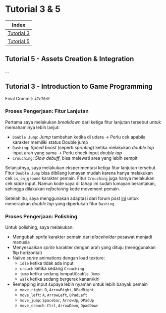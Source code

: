 # Tutorial 3 & 5

| Index |
| --- |
| [Tutorial 3](#tutorial-3---introduction-to-game-programming) |
| [Tutorial 5](#tutorial-5---assets-creation--integration) |

## Tutorial 5 - Assets Creation & Integration

...

## Tutorial 3 - Introduction to Game Programming

Final Commit: `47c76df`

### Proses Pengerjaan: Fitur Lanjutan

Pertama saya melakukan *breakdown* dari ketiga fitur lanjutan tersebut untuk memahaminya lebih lanjut:

- `Double Jump`: *Jump* tambahan ketika di udara -> Perlu cek apabila karakter memiliki status Double jump
- `Dashing`: *Speed boost* (seperti *sprinting*) ketika melakukan *double tap* input arah yang sama -> Perlu check input *double tap*
- `Crouching`: *Slow debuff*, bisa melewati area yang lebih sempit

Selanjutnya, saya melakukan eksperimentasi ketiga fitur lanjutan tersebut.
Fitur `Double Jump` bisa dibilang lumayan mudah karena hanya melakukan cek `is_on_ground` karakter pemain.
Fitur `Crouching` juga hanya melakukan cek *state* input.
Namun kode saya di tahap ini sudah lumayan berantakan, sehingga dilakukan *refactoring* kode movement pemain.

Setelah itu, saya menggunakan adaptasi dari forum post [ini](https://godotforums.org/d/35106-is-there-a-simple-solution-for-a-double-tap/9)
untuk menerapkan *double tap* yang diperlukan fitur `Dashing`.

### Proses Pengerjaan: Polishing

Untuk polishing, saya melakukan:

- Mengubah *sprite* karakter pemain dari *placeholder* pesawat menjadi manusia
- Menyesuaikan *sprite* karakter dengan arah yang dituju (menggunakan flip horizontal)
- Naiive *sprite* animations dengan load texture:
  - `idle` ketika tidak ada input
  - `crouch` ketika sedang `Crouching`
  - `jump` ketika sedang lompat/`Double Jump`
  - `walk` ketika sedang bergerak kanan/kiri
- Remapping input supaya lebih nyaman untuk lebih banyak pemain
  - `move_right`: `D`, `ArrowRight`, `DPadRight`
  - `move_left`: `A`, `ArrowLeft`, `DPadLeft`
  - `move_jump`: `Spacebar`, `ArrowUp`, `DPadUp`
  - `move_crouch`: `Ctrl`, `ArrowDown`, `DpadDown`
